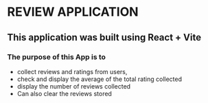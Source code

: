 # REVIEW APPLICATION

## This application was built using React + Vite

### The purpose of this App is to 
- collect reviews and ratings from users, 
- check and display the average of the total rating collected
- display the number of reviews collected 
- Can also clear the reviews stored 